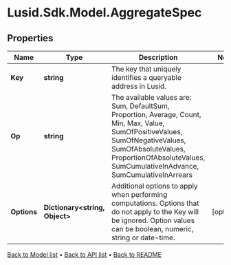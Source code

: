 # Lusid.Sdk.Model.AggregateSpec

## Properties

Name | Type | Description | Notes
------------ | ------------- | ------------- | -------------
**Key** | **string** | The key that uniquely identifies a queryable address in Lusid. | 
**Op** | **string** | The available values are: Sum, DefaultSum, Proportion, Average, Count, Min, Max, Value, SumOfPositiveValues, SumOfNegativeValues, SumOfAbsoluteValues, ProportionOfAbsoluteValues, SumCumulativeInAdvance, SumCumulativeInArrears | 
**Options** | **Dictionary&lt;string, Object&gt;** | Additional options to apply when performing computations. Options that do not apply to the Key will be ignored. Option values can be boolean, numeric, string or date-time. | [optional] 

[Back to Model list](../README.md#documentation-for-models) &#8226; [Back to API list](../README.md#documentation-for-api-endpoints) &#8226; [Back to README](../README.md)

